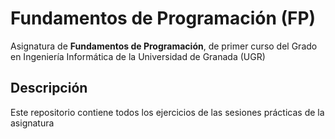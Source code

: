 # Fundamentos de Programación (FP)

Asignatura de **Fundamentos de Programación**, de primer curso del Grado en Ingeniería Informática de la Universidad de Granada (UGR)

## Descripción

Este repositorio contiene todos los ejercicios de las sesiones prácticas de la asignatura
